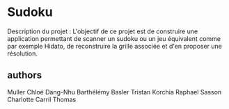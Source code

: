 # Sudoku

Description du projet : L'objectif de ce projet est de construire une application permettant de scanner un sudoku ou un jeu équivalent comme par exemple Hidato, de reconstruire la grille associée et d'en proposer une résolution.

## authors

Muller Chloé
Dang-Nhu Barthélémy
Basler Tristan
Korchia Raphael
Sasson Charlotte
Carril Thomas


